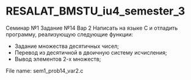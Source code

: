 # RESALAT_BMSTU_iu4_semester_3

Семинар №1 Задание №14
Вар 2
Написать на языке С и отладить программу, реализующую следующие функции:
-	Задание множества десятичных чисел;
-	Перевод из десятичной в двоичную систему исчисления;
-	Вывод элементов 2-х множеств;

File name: sem1_prob14_var2.c
